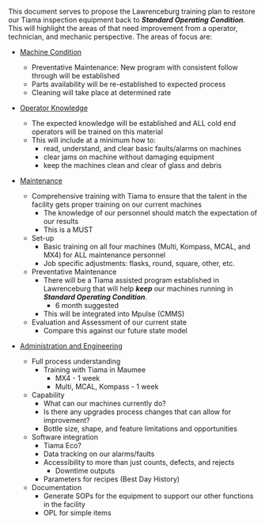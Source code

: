 
This document serves to propose the Lawrenceburg training plan to restore our Tiama inspection equipment back to ***Standard Operating Condition***. This will highlight the areas of that need improvement from a operator, technician, and mechanic perspective. The areas of focus are:

* <u>Machine Condition</u>
  * Preventative Maintenance: New program with consistent follow through will be established
  * Parts availability will be re-established to expected process
  * Cleaning will take place at determined rate

* <u>Operator Knowledge</u>
  * The expected knowledge will be established and ALL cold end operators will be trained on this material
  * This will include at a minimum how to:
    * read, understand, and clear basic faults/alarms on machines
    * clear jams on machine without damaging equipment
    * keep the machines clean and clear of glass and debris

* <u>Maintenance</u>
  * Comprehensive training with Tiama to ensure that the talent in the facility gets proper training on our current machines
    * The knowledge of our personnel should match the expectation of our results
    * This is a MUST
  * Set-up
    * Basic training on all four machines (Multi, Kompass, MCAL, and MX4) for ALL maintenance personnel
    * Job specific adjustments: flasks, round, square, other, etc.
  * Preventative Maintenance
    * There will be a Tiama assisted program established in Lawrenceburg that will help ***keep*** our machines running in ***Standard Operating Condition***.
      * 6 month suggested
    * This will be integrated into Mpulse (CMMS)
  * Evaluation and Assessment of our current state
    * Compare this against our future state model
* <u>Administration and Engineering</u>
  * Full process understanding
    * Training with Tiama in Maumee
      * MX4 - 1 week
      * Multi, MCAL, Kompass - 1 week
  * Capability
    * What can our machines currently do?
    * Is there any upgrades process changes that can allow for improvement?
    * Bottle size, shape, and feature limitations and opportunities
  * Software integration
    * Tiama Eco?
    * Data tracking on our alarms/faults
    * Accessibility to more than just counts, defects, and rejects
      * Downtime outputs
    * Parameters for recipes (Best Day History)
  * Documentation
    * Generate SOPs for the equipment to support our other functions in the facility
    * OPL for simple items



